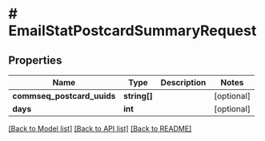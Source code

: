 # # EmailStatPostcardSummaryRequest

## Properties

Name | Type | Description | Notes
------------ | ------------- | ------------- | -------------
**commseq_postcard_uuids** | **string[]** |  | [optional]
**days** | **int** |  | [optional]

[[Back to Model list]](../../README.md#models) [[Back to API list]](../../README.md#endpoints) [[Back to README]](../../README.md)
